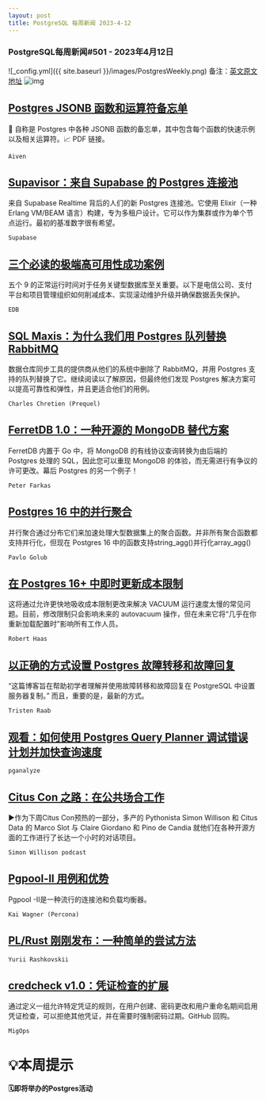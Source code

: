```yaml
---
layout: post
title: PostgreSQL 每周新闻 2023-4-12
---
```

### PostgreSQL每周新闻#501 - 2023年4月12日
![_config.yml]({{ site.baseurl }}/images/PostgresWeekly.png)
备注：[英文原文地址](https://postgresweekly.com/issues/501)
![img](https://res.cloudinary.com/cpress/image/upload/c_fill,g_auto,e_trim,w_308,h_100/e_make_transparent/co_white,e_outline:7/vrltbo1rhou91lmjw2rl.png)
## [Postgres JSONB 函数和运算符备忘单](https://postgresweekly.com/link/138103/web)
📄 自称是 Postgres 中各种 JSONB 函数的备忘单，其中包含每个函数的快速示例以及相关运算符。📈 PDF 链接。


`Aiven `
## [Supavisor：来自 Supabase 的 Postgres 连接池](https://postgresweekly.com/link/138105/web)
来自 Supabase Realtime 背后的人们的新 Postgres 连接池。它使用 Elixir（一种 Erlang VM/BEAM 语言）构建，专为多租户设计。它可以作为集群或作为单个节点运行。最初的基准数字很有希望。


`Supabase `
## [三个必读的极端高可用性成功案例](https://postgresweekly.com/link/138102/web)
五个 9 的正常运行时间对于任务关键型数据库至关重要。以下是电信公司、支付平台和项目管理组织如何削减成本、实现滚动维护升级并确保数据丢失保护。


`EDB `
## [SQL Maxis：为什么我们用 Postgres 队列替换 RabbitMQ](https://postgresweekly.com/link/138106/web)
数据仓库同步工具的提供商从他们的系统中删除了 RabbitMQ，并用 Postgres 支持的队列替换了它。继续阅读以了解原因，但最终他们发现 Postgres 解决方案可以提高可靠性和弹性，并且更适合他们的用例。



`Charles Chretien (Prequel) `
## [FerretDB 1.0：一种开源的 MongoDB 替代方案](https://postgresweekly.com/link/138107/web)
FerretDB 内置于 Go 中，将 MongoDB 的有线协议查询转换为由后端的 Postgres 处理的 SQL，因此您可以重现 MongoDB 的体验，而无需进行有争议的许可更改。幕后 Postgres 的另一个例子！


`Peter Farkas `
## [Postgres 16 中的并行聚合](https://postgresweekly.com/link/138120/web)
并行聚合通过分布它们来加速处理大型数据集上的聚合函数。并非所有聚合函数都支持并行化，但现在 Postgres 16 中的函数支持string_agg()并行化array_agg()


`Pavlo Golub `
## [在 Postgres 16+ 中即时更新成本限制](https://postgresweekly.com/link/138121/web)
这将通过允许更快地吸收成本限制更改来解决 VACUUM 运行速度太慢的常见问题。目前，修改限制只会影响未来的 autovacuum 操作，但在未来它将“几乎在你重新加载配置时”影响所有工作人员。


`Robert Haas `
## [以正确的方式设置 Postgres 故障转移和故障回复](https://postgresweekly.com/link/138122/web)
 “这篇博客旨在帮助初学者理解并使用故障转移和故障回复在 PostgreSQL 中设置服务器复制。” 而且，重要的是，最新的方式。


`Tristen Raab `
## [观看：如何使用 Postgres Query Planner 调试错误计划并加快查询速度](https://postgresweekly.com/link/138125/web)


`pganalyze `
## [Citus Con 之路：在公共场合工作](https://postgresweekly.com/link/138134/web)
▶作为下周Citus Con预热的一部分，多产的 Pythonista Simon Willison 和 Citus Data 的 Marco Slot 与 Claire Giordano 和 Pino de Candia 就他们在各种开源方面的工作进行了长达一个小时的对话项目。


`Simon Willison podcast`
## [Pgpool-II 用例和优势](https://postgresweekly.com/link/138123/web)
Pgpool -II是一种流行的连接池和负载均衡器。


`Kai Wagner (Percona) `
## [PL/Rust 刚刚发布：一种简单的尝试方法](https://postgresweekly.com/link/138126/web)


`Yurii Rashkovskii `
## [credcheck v1.0：凭证检查的扩展](https://postgresweekly.com/link/138127/web)
通过定义一组允许特定凭证的规则，在用户创建、密码更改和用户重命名期间启用凭证检查，可以拒绝其他凭证，并在需要时强制密码过期。GitHub 回购。


`MigOps `
# 💡本周提示


**🗓即将举办的Postgres活动**
